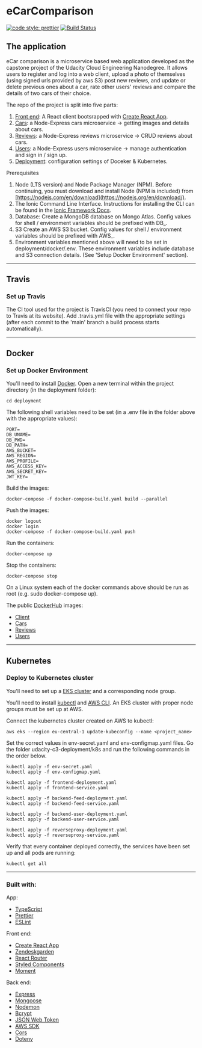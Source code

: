# eCarComparison

[![code style: prettier](https://img.shields.io/badge/code_style-prettier-ff69b4.svg?style=flat-square)](https://github.com/prettier/prettier)
[![Build Status](https://travis-ci.com/noiffion/udacity-cloud-project3.svg?branch=main)](https://travis-ci.com/github/noiffion/udacity-cloud-project3)

## The application

eCar comparison is a microservice based web application developed as the capstone project of the Udacity Cloud Engineering Nanodegree. It allows users to register and log into a web client, upload a photo of themselves (using signed urls provided by aws S3) post new reviews, and update or delete previous ones about a car, rate other users' reviews and compare the details of two cars of their choice.

The repo of the project is split into five parts:
1. [Front end](/client): A React client bootsrapped with [Create React App](https://create-react-app.dev/docs/adding-typescript/).
2. [Cars](/cars): a Node-Express cars microservice -> getting images and details about cars.
3. [Reviews](/reviews): a Node-Express reviews microservice -> CRUD reviews about cars.
4. [Users](/users): a Node-Express users microservice -> manage authentication and sign in / sign up.
5. [Deployment](/deployment): configuration settings of Doceker & Kubernetes.

Prerequisites

  1) Node (LTS version) and Node Package Manager (NPM). Before continuing, you must download and install Node (NPM is included) from [https://nodejs.com/en/download](https://nodejs.org/en/download/).
  2) The Ionic Command Line Interface. Instructions for installing the CLI can be found in the [Ionic Framework Docs](https://ionicframework.com/docs/installation/cli).
  3) Database: Create a MongoDB database on Mongo Atlas. Config values for shell / environment variables should be prefixed with DB_.
  4) S3 Create an AWS S3 bucket. Config values for shell / environment variables should be prefixed with AWS_.
  5) Environment variables mentioned above will need to be set in deployment/docker/.env. These environment variables include database and S3 connection details. (See 'Setup Docker Environment' section).

***

## Travis
### Set up Travis
The CI tool used for the project is TravisCI (you need to connect your repo to Travis at its website).
Add .travis.yml file with the appropriate settings (after each commit to the 'main' branch a build process starts automatically).

***

## Docker
### Set up Docker Environment

You'll need to install [Docker](https://docs.docker.com/install/). Open a new terminal within the project directory (in the deployment folder):

```
cd deployment
```
The following shell variables need to be set (in a .env file in the folder above with the appropriate values):
```
PORT=
DB_UNAME=
DB_PWD=
DB_PATH=
AWS_BUCKET=
AWS_REGION=
AWS_PROFILE=
AWS_ACCESS_KEY=
AWS_SECRET_KEY=
JWT_KEY=
```
Build the images:
```
docker-compose -f docker-compose-build.yaml build --parallel
```
Push the images:
```
docker logout
docker login
docker-compose -f docker-compose-build.yaml push
```
Run the containers:
```
docker-compose up
```
Stop the containers:
```
docker-compose stop
```

On a Linux system each of the docker commands above should be run as root (e.g. sudo docker-compose up).


The public [DockerHub](https://hub.docker.com/u/noiffion) images:
- [Client]()
- [Cars]()
- [Reviews]()
- [Users]()

***

## Kubernetes
### Deploy to Kubernetes cluster

You'll need to set up a [EKS cluster](https://docs.aws.amazon.com/eks/latest/userguide/clusters.html) and a corresponding node group.

You'll need to install [kubectl](https://kubernetes.io/docs/tasks/tools/install-kubectl/) and [AWS CLI](https://docs.aws.amazon.com/cli/latest/userguide/cli-chap-install.html).
An EKS cluster with proper node groups must be set up at AWS.

Connect the kubernetes cluster created on AWS to kubectl:
```
aws eks --region eu-central-1 update-kubeconfig --name <project_name>
```

Set the correct values in env-secret.yaml and env-configmap.yaml files.
Go the folder udacity-c3-deployment/k8s and run the following commands in the order below.
```
kubectl apply -f env-secret.yaml
kubectl apply -f env-configmap.yaml

kubectl apply -f frontend-deployment.yaml
kubectl apply -f frontend-service.yaml

kubectl apply -f backend-feed-deployment.yaml
kubectl apply -f backend-feed-service.yaml

kubectl apply -f backend-user-deployment.yaml
kubectl apply -f backend-user-service.yaml

kubectl apply -f reverseproxy-deployment.yaml
kubectl apply -f reverseproxy-service.yaml
```

Verify that every container deployed correctly, the services have been set up and all pods are running:
```
kubectl get all
```

***

### Built with:

App:
- [TypeScript](https://github.com/microsoft/TypeScript)
- [Prettier](https://github.com/prettier/prettier)
- [ESLint](https://github.com/eslint/eslint)

Front end:
- [Create React App](https://github.com/facebook/create-react-app)
- [Zendeskgarden](https://github.com/zendeskgarden/react-components)
- [React Router](https://github.com/ReactTraining/react-router)
- [Styled Components](https://github.com/styled-components/styled-components)
- [Moment](https://github.com/moment/moment/)

Back end:
- [Express](https://github.com/expressjs/express)
- [Mongoose](https://github.com/Automattic/mongoose)
- [Nodemon](https://github.com/remy/nodemon)
- [Bcrypt](https://github.com/kelektiv/node.bcrypt.js)
- [JSON Web Token](https://github.com/auth0/node-jsonwebtoken)
- [AWS SDK](https://github.com/aws/aws-sdk-js)
- [Cors](https://github.com/expressjs/cors)
- [Dotenv](https://github.com/motdotla/dotenv)
